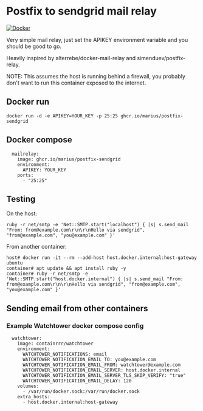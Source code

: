 # Postfix to sendgrid mail relay

[![Docker](https://github.com/marius/postfix-sendgrid/actions/workflows/docker-publish.yml/badge.svg)](https://github.com/marius/postfix-sendgrid/actions/workflows/docker-publish.yml)

Very simple mail relay, just set the APIKEY environment variable and you should
be good to go.

Heavily inspired by alterrebe/docker-mail-relay and simenduev/postfix-relay.

NOTE: This assumes the host is running behind a firewall, you probably don't
want to run this container exposed to the internet.

## Docker run

```
docker run -d -e APIKEY=YOUR_KEY -p 25:25 ghcr.io/marius/postfix-sendgrid
```

## Docker compose

```
  mailrelay:
    image: ghcr.io/marius/postfix-sendgrid
    environment:
      APIKEY: YOUR_KEY
    ports:
      - "25:25"
```

## Testing

On the host:

```
ruby -r net/smtp -e 'Net::SMTP.start("localhost") { |s| s.send_mail "From: from@example.com\r\n\r\nHello via sendgrid", "from@example.com", "you@example.com" }'
```

From another container:

```
host# docker run -it --rm --add-host host.docker.internal:host-gateway ubuntu
container# apt update && apt install ruby -y
container# ruby -r net/smtp -e 'Net::SMTP.start("host.docker.internal") { |s| s.send_mail "From: from@example.com\r\n\r\nHello via sendgrid", "from@example.com", "you@example.com" }'
```

## Sending email from other containers

### Example Watchtower docker compose config

```
  watchtower:
    image: containrrr/watchtower
    environment:
      WATCHTOWER_NOTIFICATIONS: email
      WATCHTOWER_NOTIFICATION_EMAIL_TO: you@example.com
      WATCHTOWER_NOTIFICATION_EMAIL_FROM: watchtower@example.com
      WATCHTOWER_NOTIFICATION_EMAIL_SERVER: host.docker.internal
      WATCHTOWER_NOTIFICATION_EMAIL_SERVER_TLS_SKIP_VERIFY: "true"
      WATCHTOWER_NOTIFICATION_EMAIL_DELAY: 120
    volumes:
      - /var/run/docker.sock:/var/run/docker.sock
    extra_hosts:
      - host.docker.internal:host-gateway
```
